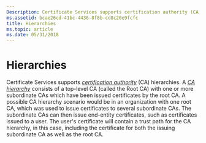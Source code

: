 ```yaml
---
Description: Certificate Services supports certification authority (CA) hierarchies.
ms.assetid: bcae26cd-41bc-4436-8f8b-cd8c20e9fcfc
title: Hierarchies
ms.topic: article
ms.date: 05/31/2018
---
```


# Hierarchies

Certificate Services supports [*certification authority*](../secgloss/c-gly.md) (CA) hierarchies. A [*CA hierarchy*](../secgloss/c-gly.md) consists of a top-level CA (called the Root CA) with one or more subordinate CAs which have been issued certificates by the root CA. A possible CA hierarchy scenario would be in an organization with one root CA, which was used to issue certificates to several subordinate CAs. The subordinate CAs can then issue end-entity certificates, such as certificates issued to a user. The user's certificate will contain a trust path for the CA hierarchy, in this case, including the certificate for both the issuing subordinate CA as well as the root CA.

 

 